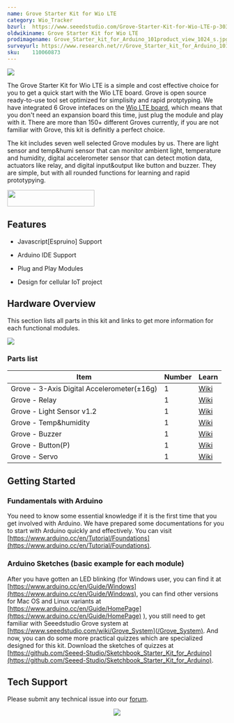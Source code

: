 ```yaml
---
name: Grove Starter Kit for Wio LTE
category: Wio_Tracker
bzurl:  https://www.seeedstudio.com/Grove-Starter-Kit-for-Wio-LTE-p-3030.html
oldwikiname: Grove Starter Kit for Wio LTE
prodimagename: Grove_Starter_kit_for_Arduino_101product_view_1024_s.jpg
surveyurl: https://www.research.net/r/Grove_Starter_kit_for_Arduino_101
sku:    110060873
---
```

![](https://files.seeedstudio.com/wiki/Bazaar_doc/110060873/bazaar683634_img_4745.JPG)

The Grove Starter Kit for Wio LTE is a simple and cost effective choice for you to get a quick start with the Wio LTE board. Grove is open source ready-to-use tool set optimized for simplisity and rapid protptyping. We have integrated 6 Grove intefaces on the [Wio LTE board](https://www.seeedstudio.com/s/wio%20lte.html), which means that you don't need an expansion board this time, just plug the module and play with it. There are more than 150+ different Groves currently, if you are not familiar with Grove, this kit is definitly a perfect choice.



The kit includes seven well selected Grove modules by us. There are light sensor and temp&humi sensor that can monitor ambient light, temperature and humidity, digital accelerometer sensor that can detect motion data, actuators like relay, and digital input&output like button and buzzer. They are simple, but with all rounded functions for learning and rapid prototypying.

<p style=":center"><a href="https://www.seeedstudio.com/Grove-Starter-Kit-for-Wio-LTE-p-3030.html" target="_blank"><img src="https://files.seeedstudio.com/wiki/Seeed-WiKi/docs/images/get_one_now_small.png" width="200" height="38"  border=0 /></a></p>




## Features

*   Javascript[Espruino] Support

*   Arduino IDE Support

*   Plug and Play Modules

*   Design for cellular IoT project


## Hardware Overview

This section lists all parts in this kit and links to get more information for each functional modules.

![](https://files.seeedstudio.com/wiki/Bazaar_doc/110060873/hardwareover.JPG)

### Parts list

| Item                                       | Number | Learn |
|--------------------------------------------|--------|-------|
| Grove - 3-Axis Digital Accelerometer(±16g) | 1      | [Wiki](https://wiki.seeedstudio.com/Grove-3-Axis_Digital_Accelerometer-16g/)  |
| Grove - Relay                              | 1      | [Wiki](https://wiki.seeedstudio.com/Grove-Relay/)   |
| Grove - Light Sensor v1.2                  | 1      | [Wiki](https://wiki.seeedstudio.com/Grove-Light_Sensor/)   |
| Grove - Temp&humidity                      | 1      | [Wiki](https://wiki.seeedstudio.com/Grove-TemperatureAndHumidity_Sensor/)   |
| Grove - Buzzer                             | 1      | [Wiki](https://wiki.seeedstudio.com/Grove-Buzzer)   |
| Grove - Button(P)                          | 1      | [Wiki](https://wiki.seeedstudio.com/Grove-Button)   |
| Grove - Servo                              | 1      | [Wiki](https://wiki.seeedstudio.com/Grove-Servo/)   |



## Getting Started

###  Fundamentals with Arduino

You need to know some essential knowledge if it is the first time that you get involved with Arduino. We have prepared some documentations for you to start with
Arduino quickly and effectively. You can visit [https://www.arduino.cc/en/Tutorial/Foundations](https://www.arduino.cc/en/Tutorial/Foundations).

###  Arduino Sketches (basic example for each module)

After you have gotten an LED blinking (for Windows user, you can find it at [https://www.arduino.cc/en/Guide/Windows](https://www.arduino.cc/en/Guide/Windows), you can find other versions for Mac OS and Linux variants at
[https://www.arduino.cc/en/Guide/HomePage](https://www.arduino.cc/en/Guide/HomePage) ), you still need to get familiar with Seeedstudio Grove system at [https://www.seeedstudio.com/wiki/Grove_System](/Grove_System). And now, you can do some more practical quizzes which are specialized designed for this kit. Download the sketches of quizzes at [https://github.com/Seeed-Studio/Sketchbook_Starter_Kit_for_Arduino](https://github.com/Seeed-Studio/Sketchbook_Starter_Kit_for_Arduino).

## Tech Support
Please submit any technical issue into our [forum](https://forum.seeedstudio.com/).
<br /><p style="text-align:center"><a href="https://www.seeedstudio.com/act-4.html?utm_source=wiki&utm_medium=wikibanner&utm_campaign=newproducts" target="_blank"><img src="https://files.seeedstudio.com/wiki/Wiki_Banner/new_product.jpg" /></a></p>